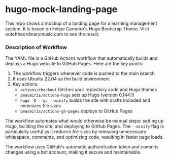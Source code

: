 # hugo-mock-landing-page

This repo shows a mockup of a landing page for a learning management system. It is based on Felipe Carneiro's Hugo Bootstrap Theme. Visit outoftheordinarymusic.com to see the result.

### Description of Workflow

The YAML file is a GitHub Actions workflow that automatically builds and deploys a Hugo website to GitHub Pages. Here are the key points:

1. The workflow triggers whenever code is pushed to the main branch
2. It uses Ubuntu 22.04 as the build environment
3. Key actions:
   - `actions/checkout` fetches your repository code and Hugo themes
   - `peaceiris/actions-hugo` sets up Hugo (version 0.144.1)
   - `hugo -D --gc --minify` builds the site with drafts included and minimizes file sizes
   - `peaceiris/actions-gh-pages` deploys to GitHub Pages

The workflow automates what would otherwise be manual steps: setting up Hugo, building the site, and deploying to GitHub Pages. The `--minify` flag is particularly useful as it reduces file sizes by removing unnecessary whitespace, comments, and optimizing code, resulting in faster page loads.

The workflow uses GitHub's automatic authentication token and commits changes using a bot account, making it secure and maintainable.
